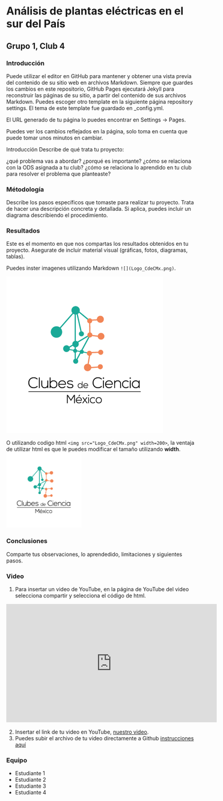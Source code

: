 # Análisis de plantas eléctricas en el sur del País
## Grupo 1, Club 4



### Introducción

Puede utilizar el editor en GitHub para mantener y obtener una vista previa del contenido de su sitio web en archivos Markdown. Siempre que guardes los cambios en este repositorio, GitHub Pages ejecutará Jekyll para reconstruir las páginas de su sitio, a partir del contenido de sus archivos Markdown. Puedes escoger otro template en la siguiente página repository settings. El tema de este template fue guardado en _config.yml.

El URL generado de tu página lo puedes encontrar en Settings -> Pages.

Puedes ver los cambios reflejados en la página, solo toma en cuenta que puede tomar unos minutos en cambiar.

Introducción
Describe de qué trata tu proyecto:

¿qué problema vas a abordar?
¿porqué es importante?
¿cómo se relaciona con la ODS asignada a tu club?
¿cómo se relaciona lo aprendido en tu club para resolver el problema que planteaste?

### Métodología

Describe los pasos específicos que tomaste para realizar tu proyecto. Trata de hacer una descripción concreta y detallada. Si aplica, puedes incluir un diagrama describiendo el procedimiento. 

### Resultados

Este es el momento en que nos compartas los resultados obtenidos en tu proyecto. Asegurate de incluir material visual (gráficas, fotos, diagramas, tablas). 

Puedes inster imagenes utilizando Markdown `![](Logo_CdeCMx.png)`.

![](Logo_CdeCMx.png)

O utilizando codigo html `<img src="Logo_CdeCMx.png" width=200>`, la ventaja de utilizar html es que le puedes modificar el tamaño utilizando **width**.
<img src="Logo_CdeCMx.png" width=200>


### Conclusiones

Comparte tus observaciones, lo aprendedido, limitaciones y siguientes pasos. 

### Video
 1. Para insertar un video de YouTube, en la página de YouTube del video selecciona compartir y selecciona el código de html.
 <iframe width="560" height="315" src="https://www.youtube.com/embed/PLj1-CMNERM" title="YouTube video player" frameborder="0" allow="accelerometer; autoplay; clipboard-write; encrypted-media; gyroscope; picture-in-picture" allowfullscreen></iframe>
 
 2. Insertar el link de tu video en YouTube, [nuestro video](https://youtu.be/rmXvlBPq24Q).
 4. Puedes subir el archivo de tu video directamente a Github [instrucciones aquí](https://stackoverflow.com/questions/4279611/how-to-embed-a-video-into-github-readme-md)
 
### Equipo

* Estudiante 1
* Estudiante 2
* Estudiante 3
* Estudiante 4

